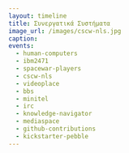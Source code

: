 ```yaml
---
layout: timeline 
title: Συνεργατικά Συστήματα 
image_url: /images/cscw-nls.jpg
caption: 
events:
  - human-computers
  - ibm2471
  - spacewar-players
  - cscw-nls
  - videoplace
  - bbs
  - minitel
  - irc
  - knowledge-navigator
  - mediaspace
  - github-contributions
  - kickstarter-pebble
---
```


